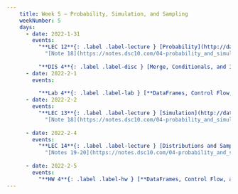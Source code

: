 ```yaml
---
    title: Week 5 – Probability, Simulation, and Sampling
    weekNumber: 5
    days:
      - date: 2022-1-31
        events:
          "**LEC 12**{: .label .label-lecture } [Probability](http://datahub.ucsd.edu/user-redirect/git-sync?repo=https://github.com/dsc-courses/dsc10-2022-wi&subPath=lectures/lec12/lecture.ipynb) ([blank pdf](../resources/lectures/lec12/lec12-blank.pdf)) ([1pm pdf](../resources/lectures/lec12/lec12-a.pdf)) ([2pm pdf](../resources/lectures/lec12/lec12-b.pdf)) [🎥](https://www.youtube.com/playlist?list=PLDNbnocpJUhZkhZdUjHk02GV-gAq_cm7j)":
            "[Note 18](https://notes.dsc10.com/04-probability_and_simulation/probability_and_simulation.html), [CIT 9.5](https://inferentialthinking.com/chapters/09/5/Finding_Probabilities.html)"
                
          "**DIS 4**{: .label .label-disc } [Merge, Conditionals, and Iteration](http://datahub.ucsd.edu/user-redirect/git-sync?repo=https://github.com/dsc-courses/dsc10-2022-wi&subPath=discussions/04-simulation/discussion.ipynb) [🎥](https://www.youtube.com/playlist?list=PLDNbnocpJUhbrHF91DvfKVfOhMNn9ip5Q)":
      - date: 2022-2-1
        events:
          
          "**Lab 4**{: .label .label-lab } [**DataFrames, Control Flow, and Probability (due 2/1)**](http://datahub.ucsd.edu/user-redirect/git-sync?repo=https://github.com/dsc-courses/dsc10-2022-wi&subPath=labs/04-control_flow/lab.ipynb)":
      - date: 2022-2-2
        events:
          "**LEC 13**{: .label .label-lecture } [Simulation](http://datahub.ucsd.edu/user-redirect/git-sync?repo=https://github.com/dsc-courses/dsc10-2022-wi&subPath=lectures/lec13/lecture.ipynb) [🎥](https://www.youtube.com/playlist?list=PLDNbnocpJUha2FwzPPNWuNmSujT_7t2qs)":
            "[Note 18](https://notes.dsc10.com/04-probability_and_simulation/probability_and_simulation.html)"
                
      - date: 2022-2-4
        events:
          "**LEC 14**{: .label .label-lecture } [Distributions and Sampling](http://datahub.ucsd.edu/user-redirect/git-sync?repo=https://github.com/dsc-courses/dsc10-2022-wi&subPath=lectures/lec14/lecture.ipynb)":
            "[Notes 19-20](https://notes.dsc10.com/04-probability_and_simulation/1_populations_and_samples.html)"
      
      - date: 2022-2-5
        events:
          "**HW 4**{: .label .label-hw } [**DataFrames, Control Flow, and Probability (due 2/5)**](http://datahub.ucsd.edu/user-redirect/git-sync?repo=https://github.com/dsc-courses/dsc10-2022-wi&subPath=homeworks/04-control_flow/homework.ipynb)":
---
```

